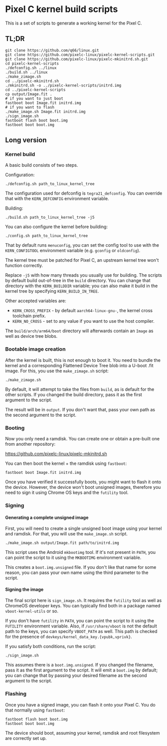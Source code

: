 # Pixel C kernel build scripts

This is a set of scripts to generate a working kernel for the Pixel C.

## TL;DR

```
git clone https://github.com/q66/linux.git
git clone https://github.com/pixelc-linux/pixelc-kernel-scripts.git
git clone https://github.com/pixelc-linux/pixelc-mkinitrd.sh.git
cd pixelc-kernel-scripts
./defconfig.sh ../linux
./build.sh ../linux
./make_zimage.sh
cd ../pixelc-mkinitrd.sh
./mkinitrd.sh -o ../pixelc-kernel-scripts/initrd.img
cd ../pixelc-kernel-scripts
cp output/Image.fit .
# if you want to just boot
fastboot boot Image.fit initrd.img
# if you want to flash
./make_image.sh Image.fit initrd.img
./sign_image.sh
fastboot flash boot boot.img
fastboot boot boot.img
```

## Long version

### Kernel build

A basic build consists of two steps.

Configuration:

```
./defconfig.sh path_to_linux_kernel_tree
```

The configuration used for defconfig is `tegra21_defconfig`. You can override
that with the `KERN_DEFCONFIG` environment variable.

Building:

```
./build.sh path_to_linux_kernel_tree -j5
```

You can also configure the kernel before building:

```
./config.sh path_to_linux_kernel_tree
```

That by default runs `menuconfig`, you can set the config tool to use with
the `KERN_CONFIGTOOL` environment variable (e.g. `gconfig` or `oldconfig`).

The kernel tree must be patched for Pixel C, an upstream kernel tree won't
function correctly.

Replace `-j5` with how many threads you usually use for building. The scripts
by default build out-of-tree in the `build` directory. You can change that
directory with the `KERN_BUILDDIR` variable; you can also make it build in
the kernel tree by specifying `KERN_BUILD_IN_TREE`.

Other accepted variables are:

- `KERN_CROSS_PREFIX` - by default `aarch64-linux-gnu-`, the kernel cross
  toolchain prefix.
- `KERN_NO_CROSS` - set to any value if you want to use the host compiler.

The `build/arch/arm64/boot` directory will afterwards contain an `Image` as
well as device tree blobs.

### Bootable image creation

After the kernel is built, this is not enough to boot it. You need to bundle
the kernel and a corresponding Flattened Device Tree blob into a U-boot .fit
image. For this, you use the `make_zimage.sh` script:

```
./make_zimage.sh
```

By default, it will attempt to take the files from `build`, as is default
for the other scripts. If you changed the build directory, pass it as the
first argument to the script.

The result will be in `output`. If you don't want that, pass your own path
as the second argument to the script.

### Booting

Now you only need a ramdisk. You can create one or obtain a pre-built one
from another repository:

https://github.com/pixelc-linux/pixelc-mkinitrd.sh

You can then boot the kernel + the ramdisk using `fastboot`:

```
fastboot boot Image.fit initrd.img
```

Once you have verified it successfully boots, you might want to flash it
onto the device. However, the device won't boot unsigned images, therefore
you need to sign it using Chrome OS keys and the `futility` tool.

### Signing

#### Generating a complete unsigned image

First, you will need to create a single unsigned boot image using your
kernel and ramdisk. For that, you will use the `make_image.sh` script.

```
./make_image.sh output/Image.fit path/to/initrd.img
```

This script uses the Android `mkbootimg` tool. If it's not present in `PATH`,
you can point the script to it using the `MKBOOTIMG` environment variable.

This creates a `boot.img.unsigned` file. If you don't like that name for some
reason, you can pass your own name using the third parameter to the script.

#### Signing the image

The final script here is `sign_image.sh`. It requires the `futility` tool
as well as ChromeOS developer keys. You can typically find both in a package
named `vboot-kernel-utils` or so.

If you don't have `futility` in `PATH`, you can point the script to it using
the `FUTILITY` environment variable. Also, if `/usr/share/vboot` is not the
default path to the keys, you can specify `VBOOT_PATH` as well. This path
is checked for the presence of `devkeys/kernel_data_key.{vpubk,vprivk}`.

If you satisfy both conditions, run the script:

```
./sign_image.sh
```

This assumes there is a `boot.img.unsigned`. If you changed the filename,
pass it as the first argument to the script. It will emit a `boot.img` by
default; you can change that by passing your desired filename as the second
argument to the script.

### Flashing

Once you have a signed image, you can flash it onto your Pixel C. You do
that normally using `fastboot`:

```
fastboot flash boot boot.img
fastboot boot boot.img
```

The device should boot, assuming your kernel, ramdisk and root filesystem
are correctly set up.
